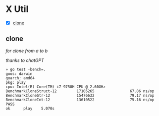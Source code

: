 # X Util

- [x] [clone](##clone)


## clone
*for clone from a to b*

*thanks to chatGPT*

```shell
» go test -bench=.
goos: darwin
goarch: amd64
pkg: play
cpu: Intel(R) Core(TM) i7-9750H CPU @ 2.60GHz
BenchmarkCloneStruct-12         17105265                67.86 ns/op
BenchmarkCloneStr-12            15476632                79.17 ns/op
BenchmarkCloneInt-12            13610522                75.16 ns/op
PASS
ok      play    5.070s
```